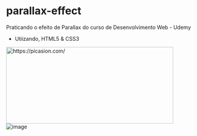 # parallax-effect

Praticando o efeito de Parallax do curso de Desenvolvimento Web - Udemy
- Utiizando, HTML5 & CSS3

<a href="https://picasion.com/"><img src="https://i.picasion.com/pic92/219e1748b73738ed3d66e3a45474f685.gif" width="450" height="207" border="0" alt="https://picasion.com/" /></a>
![image](https://user-images.githubusercontent.com/91023162/185031654-9b8f5c0c-9296-4718-acc0-b49cdcd9c6ad.png)

